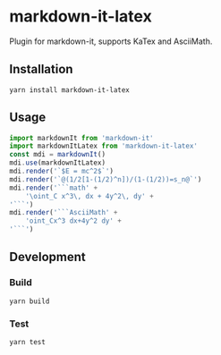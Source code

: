 # markdown-it-latex

Plugin for markdown-it, supports KaTex and AsciiMath.


## Installation

```
yarn install markdown-it-latex
```


## Usage

```JavaScript
import markdownIt from 'markdown-it'
import markdownItLatex from 'markdown-it-latex'
const mdi = markdownIt()
mdi.use(markdownItLatex)
mdi.render('`$E = mc^2$`')
mdi.render('`@(1/2[1-(1/2)^n])/(1-(1/2))=s_n@`')
mdi.render('```math' +
    '\oint_C x^3\, dx + 4y^2\, dy' +
'```')
mdi.render('```AsciiMath' +
    'oint_Cx^3 dx+4y^2 dy' +
'```')
```


## Development

### Build

```
yarn build
```

### Test

```
yarn test
```
